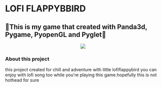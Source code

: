 <h1>LOFI FLAPPYBBIRD</h1>
<h2 align="left">🐍This is my game that created with Panda3d, Pygame, PyopenGL and Pyglet🐍</h2>

<p align="center">
<img src="https://i.ibb.co/QYKbx9h/lofiflappybird.jpg" align="center">
 </p>
 
<h3>About this project</h3>
<p>this project created for chill and adventure with little lofiflappybird you can enjoy with lofi song too while you're playing this game.hopefully this is not hothead for sure</p>
